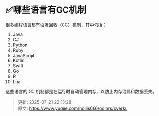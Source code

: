 # ✅哪些语言有GC机制

很多编程语言都有垃圾回收（GC）机制，其中包括：



1. Java
2. C#
3. Python
4. Ruby
5. JavaScript
6. Kotlin
7. Swift
8. Go
9. R
10. Lua



这些语言的 GC 机制都是在运行时自动管理内存，以防止内存泄漏和数据丢失。



> 更新: 2025-07-21 22:10:28  
> 原文: <https://www.yuque.com/hollis666/oolnrs/xverku>